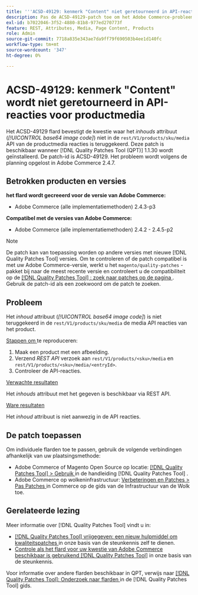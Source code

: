 ```yaml
---
title: '''ACSD-49129: kenmerk "Content" niet geretourneerd in API-reacties voor productmedia"'
description: Pas de ACSD-49129-patch toe om het Adobe Commerce-probleem op te lossen, waarbij het *content*-kenmerk (*base64 image code*) niet wordt geretourneerd in de reacties van de product media-API van "rest/V1/products/sku/media&grave;.
exl-id: b7022046-3f52-4880-81b8-977ed270773f
feature: REST, Attributes, Media, Page Content, Products
role: Admin
source-git-commit: 7718a835e343ae7da9ff79f690503b4ee1d140fc
workflow-type: tm+mt
source-wordcount: '347'
ht-degree: 0%

---
```


# ACSD-49129: kenmerk &quot;Content&quot; wordt niet geretourneerd in API-reacties voor productmedia

Het ACSD-49129 flard bevestigt de kwestie waar het *inhouds* attribuut (*[!UICONTROL base64 image code]*) niet in de `rest/V1/products/sku/media` API van de productmedia reacties is teruggekeerd. Deze patch is beschikbaar wanneer [!DNL Quality Patches Tool (QPT)] 1.1.30 wordt geïnstalleerd. De patch-id is ACSD-49129. Het probleem wordt volgens de planning opgelost in Adobe Commerce 2.4.7.

## Betrokken producten en versies

**het flard wordt gecreeerd voor de versie van Adobe Commerce:**

* Adobe Commerce (alle implementatiemethoden) 2.4.3-p3

**Compatibel met de versies van Adobe Commerce:**

* Adobe Commerce (alle implementatiemethoden) 2.4.2 - 2.4.5-p2

>[!NOTE]
>
>De patch kan van toepassing worden op andere versies met nieuwe [!DNL Quality Patches Tool] versies. Om te controleren of de patch compatibel is met uw Adobe Commerce-versie, werkt u het `magento/quality-patches` -pakket bij naar de meest recente versie en controleert u de compatibiliteit op de [[!DNL Quality Patches Tool] : zoek naar patches op de pagina ](https://experienceleague.adobe.com/tools/commerce-quality-patches/index.html) . Gebruik de patch-id als een zoekwoord om de patch te zoeken.

## Probleem

Het *inhoud* attribuut (*[!UICONTROL base64 image code]*) is niet teruggekeerd in de `rest/V1/products/sku/media` de media API reacties van het product.

<u> Stappen om </u> te reproduceren:

1. Maak een product met een afbeelding.
1. Verzend *REST API* verzoek aan `rest/V1/products/<sku>/media` en `rest/V1/products/<sku>/media/<entryId>`.
1. Controleer de API-reacties.

<u> Verwachte resultaten </u>

Het *inhouds* attribuut met het gegeven is beschikbaar via REST API.

<u> Ware resultaten </u>

Het *inhoud* attribuut is niet aanwezig in de API reacties.

## De patch toepassen

Om individuele flarden toe te passen, gebruik de volgende verbindingen afhankelijk van uw plaatsingsmethode:

* Adobe Commerce of Magento Open Source op locatie: [[!DNL Quality Patches Tool]  > Gebruik ](https://experienceleague.adobe.com/docs/commerce-operations/tools/quality-patches-tool/usage.html) in de handleiding [!DNL Quality Patches Tool] .
* Adobe Commerce op wolkeninfrastructuur: [ Verbeteringen en Patches > Pas Patches ](https://experienceleague.adobe.com/docs/commerce-cloud-service/user-guide/develop/upgrade/apply-patches.html) in Commerce op de gids van de Infrastructuur van de Wolk toe.

## Gerelateerde lezing

Meer informatie over [!DNL Quality Patches Tool] vindt u in:

* [[!DNL Quality Patches Tool]  vrijgegeven: een nieuw hulpmiddel om kwaliteitspatches ](/help/announcements/adobe-commerce-announcements/magento-quality-patches-released-new-tool-to-self-serve-quality-patches.md) in onze basis van de steunkennis zelf te dienen.
* [ Controle als het flard voor uw kwestie van Adobe Commerce beschikbaar is gebruikend  [!DNL Quality Patches Tool]](/help/support-tools/patches-available-in-qpt-tool/check-patch-for-magento-issue-with-magento-quality-patches.md) in onze basis van de steunkennis.

Voor informatie over andere flarden beschikbaar in QPT, verwijs naar [[!DNL Quality Patches Tool]: Onderzoek naar flarden ](https://experienceleague.adobe.com/tools/commerce-quality-patches/index.html) in de [!DNL Quality Patches Tool] gids.
